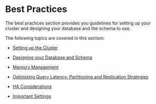# Best Practices

The best practices section provides you guidelines for setting up your cluster and designing your database and the schema to use.

The following topics are covered in this section:

* [Setting up the Cluster](best_practices/setup_cluster.md)

* [Designing your Database and Schema](best_practices/design_schema.md)

* [Memory Management](best_practices/memory_management.md)

* [ Optimizing Query Latency: Partitioning and Replication Strategies](best_practices/design_schema.md)

* [HA Considerations](best_practices/ha_considerations.md)

* [Important Settings](best_practices/important_settings.md)
